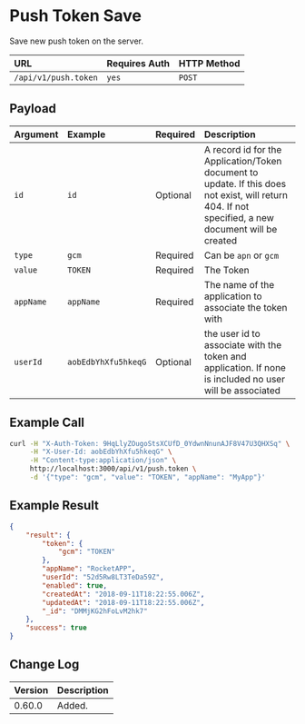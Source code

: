 # Push Token Save

Save new push token on the server.

| URL | Requires Auth | HTTP Method |
| :--- | :--- | :--- |
| `/api/v1/push.token` | `yes` | `POST` |

## Payload

| Argument | Example | Required | Description |
| :--- | :--- | :--- | :--- |
| `id`      | `id`                | Optional | A record id for the Application/Token document to update. If this does not exist, will return 404. If not specified, a new document will be created |
| `type`    | `gcm`               | Required | Can be `apn` or `gcm` |
| `value`   | `TOKEN`             | Required | The Token |
| `appName` | `appName`           | Required | The name of the application to associate the token with |
| `userId`  | `aobEdbYhXfu5hkeqG` | Optional | the user id to associate with the token and application. If none is included no user will be associated |

## Example Call

```bash
curl -H "X-Auth-Token: 9HqLlyZOugoStsXCUfD_0YdwnNnunAJF8V47U3QHXSq" \
     -H "X-User-Id: aobEdbYhXfu5hkeqG" \
     -H "Content-type:application/json" \
     http://localhost:3000/api/v1/push.token \
     -d '{"type": "gcm", "value": "TOKEN", "appName": "MyApp"}'
```

## Example Result

```json
{
    "result": {
        "token": {
            "gcm": "TOKEN"
        },
        "appName": "RocketAPP",
        "userId": "52d5Rw8LT3TeDa59Z",
        "enabled": true,
        "createdAt": "2018-09-11T18:22:55.006Z",
        "updatedAt": "2018-09-11T18:22:55.006Z",
        "_id": "DMMjKG2hFoLvM2hk7"
    },
    "success": true
}
```

## Change Log

| Version | Description |
| :--- | :--- |
| 0.60.0 | Added. |
